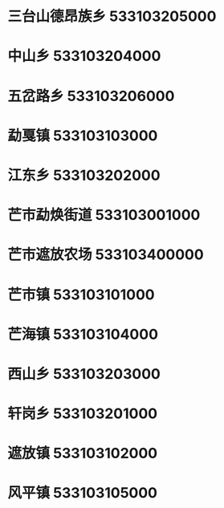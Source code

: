 # 三台山德昂族乡 533103205000
# 中山乡 533103204000
# 五岔路乡 533103206000
# 勐戛镇 533103103000
# 江东乡 533103202000
# 芒市勐焕街道 533103001000
# 芒市遮放农场 533103400000
# 芒市镇 533103101000
# 芒海镇 533103104000
# 西山乡 533103203000
# 轩岗乡 533103201000
# 遮放镇 533103102000
# 风平镇 533103105000
